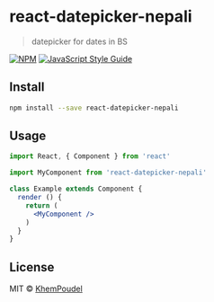 # react-datepicker-nepali

> datepicker for dates in BS

[![NPM](https://img.shields.io/npm/v/react-datepicker-nepali.svg)](https://www.npmjs.com/package/react-datepicker-nepali) [![JavaScript Style Guide](https://img.shields.io/badge/code_style-standard-brightgreen.svg)](https://standardjs.com)

## Install

```bash
npm install --save react-datepicker-nepali
```

## Usage

```jsx
import React, { Component } from 'react'

import MyComponent from 'react-datepicker-nepali'

class Example extends Component {
  render () {
    return (
      <MyComponent />
    )
  }
}
```

## License

MIT © [KhemPoudel](https://github.com/KhemPoudel)
